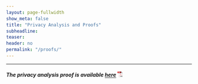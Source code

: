 ```yaml
---
layout: page-fullwidth
show_meta: false
title: "Privacy Analysis and Proofs"
subheadline:
teaser:
header: no
permalink: "/proofs/"
---
```

----------


##### The privacy analysis *proof is* available [here](https://privapprox.github.io/docs/proofs.pdf) <a href="/docs/proofs.pdf"><img class="t0" width="3%" src="/images/report-icon.png" alt=""></a>
